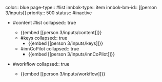 color:: blue
page-type:: #list
innbok-type:: item
innbok-bm-id:: [[person 3/inputs]]
priority:: 500
status:: #inactive

- #content #list
  collapsed:: true
	- {{embed [[person 3/inputs/content]]}}
  - #keys
    collapsed:: true
	  - {{embed [[person 3/inputs/keys]]}}
  - #innCoPilot
    collapsed:: true
	  - {{embed [[person 3/inputs/innCoPilot]]}}

- #workflow
  collapsed:: true
	- {{embed [[person 3/inputs/workflow]]}}

